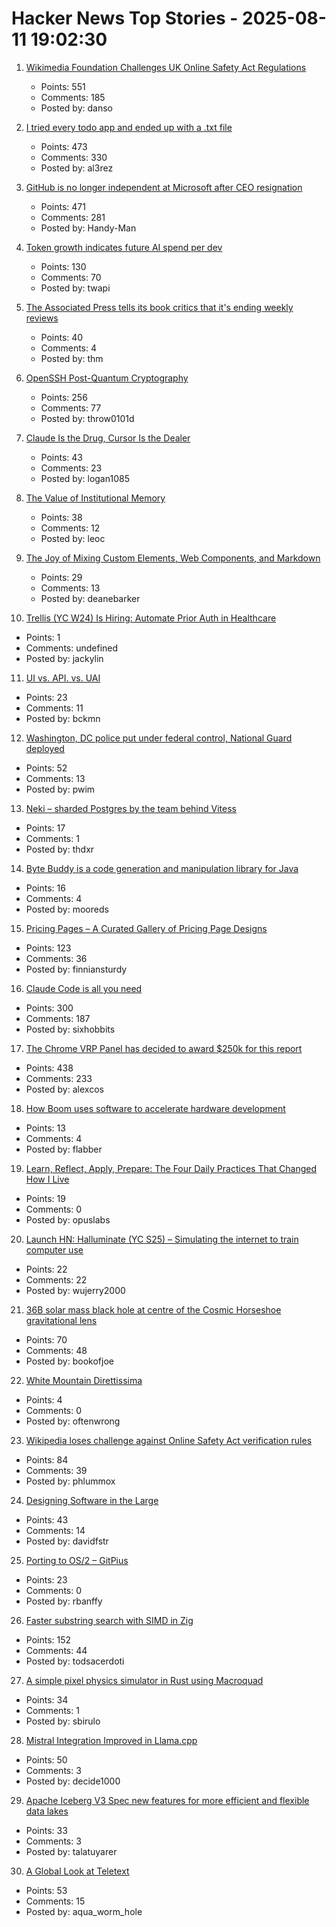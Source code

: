 # Hacker News Top Stories - 2025-08-11 19:02:30

1. [Wikimedia Foundation Challenges UK Online Safety Act Regulations](https://wikimediafoundation.org/news/2025/08/11/wikimedia-foundation-challenges-uk-online-safety-act-regulations/)
   - Points: 551
   - Comments: 185
   - Posted by: danso

2. [I tried every todo app and ended up with a .txt file](https://www.al3rez.com/todo-txt-journey)
   - Points: 473
   - Comments: 330
   - Posted by: al3rez

3. [GitHub is no longer independent at Microsoft after CEO resignation](https://www.theverge.com/news/757461/microsoft-github-thomas-dohmke-resignation-coreai-team-transition)
   - Points: 471
   - Comments: 281
   - Posted by: Handy-Man

4. [Token growth indicates future AI spend per dev](https://blog.kilocode.ai/p/future-ai-spend-100k-per-dev)
   - Points: 130
   - Comments: 70
   - Posted by: twapi

5. [The Associated Press tells its book critics that it's ending weekly reviews](https://dankennedy.net/2025/08/08/the-associated-press-tells-its-book-critics-that-its-ending-weekly-reviews/)
   - Points: 40
   - Comments: 4
   - Posted by: thm

6. [OpenSSH Post-Quantum Cryptography](https://www.openssh.com/pq.html)
   - Points: 256
   - Comments: 77
   - Posted by: throw0101d

7. [Claude Is the Drug, Cursor Is the Dealer](https://middlelayer.substack.com/p/i-claude-is-the-drug-cursor-is-the)
   - Points: 43
   - Comments: 23
   - Posted by: logan1085

8. [The Value of Institutional Memory](https://timharford.com/2025/05/the-value-of-institutional-memory/)
   - Points: 38
   - Comments: 12
   - Posted by: leoc

9. [The Joy of Mixing Custom Elements, Web Components, and Markdown](https://deanebarker.net/tech/blog/custom-elements-markdown/)
   - Points: 29
   - Comments: 13
   - Posted by: deanebarker

10. [Trellis (YC W24) Is Hiring: Automate Prior Auth in Healthcare](https://www.ycombinator.com/companies/trellis/jobs/Cv3ZwXh-forward-deployed-engineers-all-levels-august-2025)
   - Points: 1
   - Comments: undefined
   - Posted by: jackylin

11. [UI vs. API. vs. UAI](https://www.joshbeckman.org/blog/practicing/ui-vs-api-vs-uai)
   - Points: 23
   - Comments: 11
   - Posted by: bckmn

12. [Washington, DC police put under federal control, National Guard deployed](https://www.cnbc.com/2025/08/11/trump-washington-crime-fed-national-guard-homeless.html)
   - Points: 52
   - Comments: 13
   - Posted by: pwim

13. [Neki – sharded Postgres by the team behind Vitess](https://planetscale.com/blog/announcing-neki)
   - Points: 17
   - Comments: 1
   - Posted by: thdxr

14. [Byte Buddy is a code generation and manipulation library for Java](https://bytebuddy.net/)
   - Points: 16
   - Comments: 4
   - Posted by: mooreds

15. [Pricing Pages – A Curated Gallery of Pricing Page Designs](https://pricingpages.design/)
   - Points: 123
   - Comments: 36
   - Posted by: finniansturdy

16. [Claude Code is all you need](https://dwyer.co.za/static/claude-code-is-all-you-need.html)
   - Points: 300
   - Comments: 187
   - Posted by: sixhobbits

17. [The Chrome VRP Panel has decided to award $250k for this report](https://issues.chromium.org/issues/412578726)
   - Points: 438
   - Comments: 233
   - Posted by: alexcos

18. [How Boom uses software to accelerate hardware development](https://bscholl.substack.com/p/move-fast-and-dont-break-safety-critical)
   - Points: 13
   - Comments: 4
   - Posted by: flabber

19. [Learn, Reflect, Apply, Prepare: The Four Daily Practices That Changed How I Live](https://opuslabs.substack.com/p/learn-reflect-apply-prepare)
   - Points: 19
   - Comments: 0
   - Posted by: opuslabs

20. [Launch HN: Halluminate (YC S25) – Simulating the internet to train computer use](undefined)
   - Points: 22
   - Comments: 22
   - Posted by: wujerry2000

21. [36B solar mass black hole at centre of the Cosmic Horseshoe gravitational lens](https://academic.oup.com/mnras/article/541/4/2853/8213862?login=false)
   - Points: 70
   - Comments: 48
   - Posted by: bookofjoe

22. [White Mountain Direttissima](https://whitemountainski.co/pages/white-mountain-direttissima)
   - Points: 4
   - Comments: 0
   - Posted by: oftenwrong

23. [Wikipedia loses challenge against Online Safety Act verification rules](https://www.bbc.com/news/articles/cjr11qqvvwlo)
   - Points: 84
   - Comments: 39
   - Posted by: phlummox

24. [Designing Software in the Large](https://dafoster.net/articles/2025/07/22/designing-software-in-the-large/)
   - Points: 43
   - Comments: 14
   - Posted by: davidfstr

25. [Porting to OS/2 – GitPius](https://gitpi.us/article-archive/porting-to-os2/)
   - Points: 23
   - Comments: 0
   - Posted by: rbanffy

26. [Faster substring search with SIMD in Zig](https://aarol.dev/posts/zig-simd-substr/)
   - Points: 152
   - Comments: 44
   - Posted by: todsacerdoti

27. [A simple pixel physics simulator in Rust using Macroquad](https://github.com/gale93/sbixel)
   - Points: 34
   - Comments: 1
   - Posted by: sbirulo

28. [Mistral Integration Improved in Llama.cpp](https://github.com/ggml-org/llama.cpp/pull/14737)
   - Points: 50
   - Comments: 3
   - Posted by: decide1000

29. [Apache Iceberg V3 Spec new features for more efficient and flexible data lakes](https://opensource.googleblog.com/2025/08/whats-new-in-iceberg-v3.html)
   - Points: 33
   - Comments: 3
   - Posted by: talatuyarer

30. [A Global Look at Teletext](https://text-mode.org/?p=23643)
   - Points: 53
   - Comments: 15
   - Posted by: aqua_worm_hole

